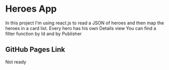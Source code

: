 # Heroes App

In this project I'm using react.js to read a JSON of heroes and then map the heroes in a card list.
Every hero has his own Details view
You can find a filter function by Id and by Publisher

## GitHub Pages Link
Not ready

<!-- [https://jorge2805.github.io/react-gifFinder/](https://jorge2805.github.io/react-gifFinder/) -->
